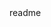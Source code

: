 <snippet>
  <content><![CDATA[
# ${1:Project Name}
 This app helps users search for places in Seattle, Washington using the Foursquare API; view their search results in a list or on a map; and view the individual details of each search result.
## Installation
You should be able to clone the project and run it on Android Studio.
## A few enhancements to keep in mind:
* Continue adding details on details screen.
* Better data persistance.
* Use SVGs for the favorite/unfavorite icons and apply colors instead.
* Add unit testing.
* Add an empty view in cases: no query requested by user OR no search results for user's requested query.
* Add an error view to handle errors from BE.
* Add a loading dialog/view when a query is being performed.
* Add an error dialog in case device can't connect to internet.
* Integrate category icons into Google Map results (pins).
## Observations / Notes:
* Note that URL per venue are not comming back from API, so default URL is "google.com" for now.
</content>
  <tabTrigger>readme</tabTrigger>
</snippet>
